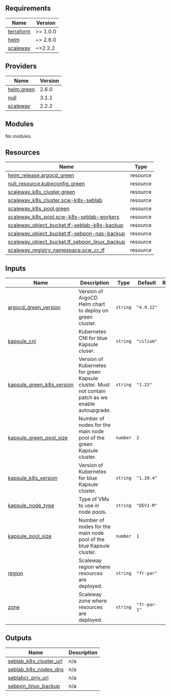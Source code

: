 <!-- BEGIN_TF_DOCS -->
## Requirements

| Name | Version |
|------|---------|
| <a name="requirement_terraform"></a> [terraform](#requirement\_terraform) | >= 1.0.0 |
| <a name="requirement_helm"></a> [helm](#requirement\_helm) | ~> 2.6.0 |
| <a name="requirement_scaleway"></a> [scaleway](#requirement\_scaleway) | ~>2.2.2 |

## Providers

| Name | Version |
|------|---------|
| <a name="provider_helm.green"></a> [helm.green](#provider\_helm.green) | 2.6.0 |
| <a name="provider_null"></a> [null](#provider\_null) | 3.1.1 |
| <a name="provider_scaleway"></a> [scaleway](#provider\_scaleway) | 2.2.2 |

## Modules

No modules.

## Resources

| Name | Type |
|------|------|
| [helm_release.argocd_green](https://registry.terraform.io/providers/hashicorp/helm/latest/docs/resources/release) | resource |
| [null_resource.kubeconfig_green](https://registry.terraform.io/providers/hashicorp/null/latest/docs/resources/resource) | resource |
| [scaleway_k8s_cluster.green](https://registry.terraform.io/providers/scaleway/scaleway/latest/docs/resources/k8s_cluster) | resource |
| [scaleway_k8s_cluster.scw-k8s-seblab](https://registry.terraform.io/providers/scaleway/scaleway/latest/docs/resources/k8s_cluster) | resource |
| [scaleway_k8s_pool.green](https://registry.terraform.io/providers/scaleway/scaleway/latest/docs/resources/k8s_pool) | resource |
| [scaleway_k8s_pool.scw-k8s-seblab-workers](https://registry.terraform.io/providers/scaleway/scaleway/latest/docs/resources/k8s_pool) | resource |
| [scaleway_object_bucket.tf-seblab-k8s-backup](https://registry.terraform.io/providers/scaleway/scaleway/latest/docs/resources/object_bucket) | resource |
| [scaleway_object_bucket.tf-sebpon-nas-backup](https://registry.terraform.io/providers/scaleway/scaleway/latest/docs/resources/object_bucket) | resource |
| [scaleway_object_bucket.tf_sebpon_linux_backup](https://registry.terraform.io/providers/scaleway/scaleway/latest/docs/resources/object_bucket) | resource |
| [scaleway_registry_namespace.scw_cr_tf](https://registry.terraform.io/providers/scaleway/scaleway/latest/docs/resources/registry_namespace) | resource |

## Inputs

| Name | Description | Type | Default | Required |
|------|-------------|------|---------|:--------:|
| <a name="input_argocd_green_version"></a> [argocd\_green\_version](#input\_argocd\_green\_version) | Version of ArgoCD Helm chart to deploy on green cluster. | `string` | `"4.9.12"` | no |
| <a name="input_kapsule_cni"></a> [kapsule\_cni](#input\_kapsule\_cni) | Kubernetes CNI for blue Kapsule cluser. | `string` | `"cilium"` | no |
| <a name="input_kapsule_green_k8s_version"></a> [kapsule\_green\_k8s\_version](#input\_kapsule\_green\_k8s\_version) | Version of Kubernetes for green Kapsule cluster. Must not contain patch as we enable autoupgrade. | `string` | `"1.23"` | no |
| <a name="input_kapsule_green_pool_size"></a> [kapsule\_green\_pool\_size](#input\_kapsule\_green\_pool\_size) | Number of nodes for the main node pool of the green Kapsule cluster. | `number` | `2` | no |
| <a name="input_kapsule_k8s_version"></a> [kapsule\_k8s\_version](#input\_kapsule\_k8s\_version) | Version of Kubernetes for blue Kapsule cluster. | `string` | `"1.20.4"` | no |
| <a name="input_kapsule_node_type"></a> [kapsule\_node\_type](#input\_kapsule\_node\_type) | Type of VMs to use in node pools. | `string` | `"DEV1-M"` | no |
| <a name="input_kapsule_pool_size"></a> [kapsule\_pool\_size](#input\_kapsule\_pool\_size) | Number of nodes for the main node pool of the blue Kapsule cluster. | `number` | `1` | no |
| <a name="input_region"></a> [region](#input\_region) | Scaleway region where resources are deployed. | `string` | `"fr-par"` | no |
| <a name="input_zone"></a> [zone](#input\_zone) | Scaleway zone where resources are deployed. | `string` | `"fr-par-1"` | no |

## Outputs

| Name | Description |
|------|-------------|
| <a name="output_seblab_k8s_cluster_url"></a> [seblab\_k8s\_cluster\_url](#output\_seblab\_k8s\_cluster\_url) | n/a |
| <a name="output_seblab_k8s_nodes_dns"></a> [seblab\_k8s\_nodes\_dns](#output\_seblab\_k8s\_nodes\_dns) | n/a |
| <a name="output_seblabcr_priv_uri"></a> [seblabcr\_priv\_uri](#output\_seblabcr\_priv\_uri) | n/a |
| <a name="output_sebpon_linux_backup"></a> [sebpon\_linux\_backup](#output\_sebpon\_linux\_backup) | n/a |
<!-- END_TF_DOCS -->
